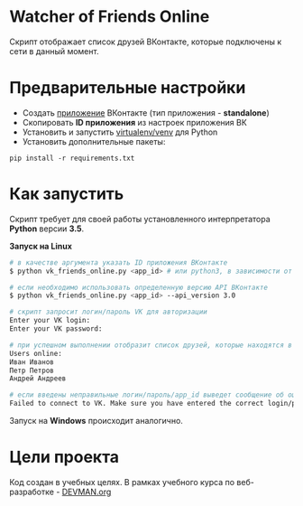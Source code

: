 # Watcher of Friends Online

Скрипт отображает список друзей ВКонтакте, которые подключены к сети в данный момент.

# Предварительные настройки

- Создать [приложение](https://vk.com/editapp?act=create) ВКонтакте (тип приложения - **standalone**)
- Cкопировать **ID приложения** из настроек приложения ВК
- Установить и запустить [virtualenv/venv](https://devman.org/encyclopedia/pip/pip_virtualenv/) для Python
- Установить дополнительные пакеты:
```
pip install -r requirements.txt
```

# Как запустить

Скрипт требует для своей работы установленного интерпретатора **Python** версии **3.5**.

**Запуск на Linux**

```bash
# в качестве аргумента указать ID приложения ВКонтакте
$ python vk_friends_online.py <app_id> # или python3, в зависимости от настроек системы

# если необходимо использовать определенную версию API ВКонтакте
$ python vk_friends_online.py <app_id> --api_version 3.0

# скрипт запросит логин/пароль VK для авторизации
Enter your VK login:
Enter your VK password:

# при успешном выполнении отобразит список друзей, которые находятся в сети
Users online:
Иван Иванов
Петр Петров
Андрей Андреев

# если введены неправильные логин/пароль/app_id выведет сообщение об ошибке
Failed to connect to VK. Make sure you have entered the correct login/password.
```

Запуск на **Windows** происходит аналогично.

# Цели проекта

Код создан в учебных целях. В рамках учебного курса по веб-разработке - [DEVMAN.org](https://devman.org)
